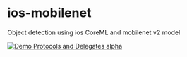 # ios-mobilenet
Object detection using ios CoreML and mobilenet v2 model

[![Demo Protocols and Delegates alpha](https://j.gifs.com/91zJMZ.gif)](https://youtu.be/qcTe1rtkD24)
